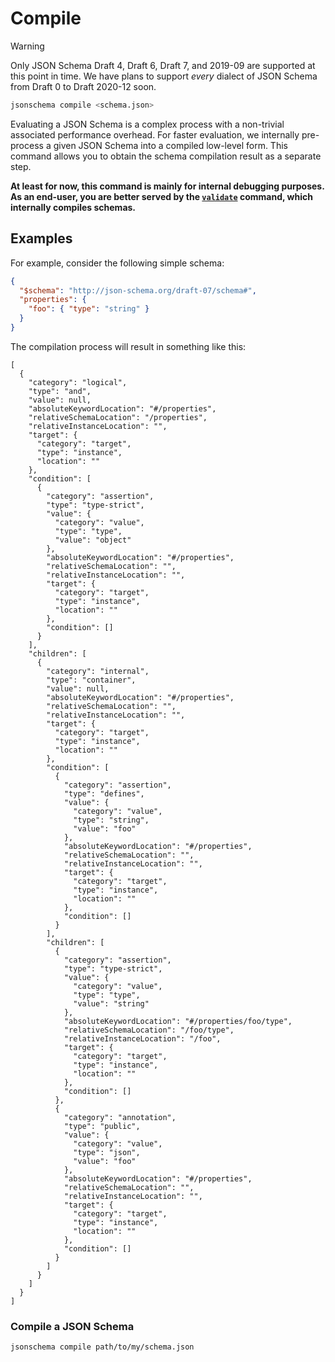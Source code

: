 Compile
=======

> [!WARNING]
> Only JSON Schema Draft 4, Draft 6, Draft 7, and 2019-09 are supported at this
> point in time. We have plans to support *every* dialect of JSON Schema from
> Draft 0 to Draft 2020-12 soon.

```sh
jsonschema compile <schema.json>
```

Evaluating a JSON Schema is a complex process with a non-trivial associated
performance overhead. For faster evaluation, we internally pre-process a given
JSON Schema into a compiled low-level form. This command allows you to obtain
the schema compilation result as a separate step.

**At least for now, this command is mainly for internal debugging purposes. As
an end-user, you are better served by the [`validate`](./validate.markdown)
command, which internally compiles schemas.**

Examples
--------

For example, consider the following simple schema:

```json
{
  "$schema": "http://json-schema.org/draft-07/schema#",
  "properties": {
    "foo": { "type": "string" }
  }
}
```

The compilation process will result in something like this:

```
[
  {
    "category": "logical",
    "type": "and",
    "value": null,
    "absoluteKeywordLocation": "#/properties",
    "relativeSchemaLocation": "/properties",
    "relativeInstanceLocation": "",
    "target": {
      "category": "target",
      "type": "instance",
      "location": ""
    },
    "condition": [
      {
        "category": "assertion",
        "type": "type-strict",
        "value": {
          "category": "value",
          "type": "type",
          "value": "object"
        },
        "absoluteKeywordLocation": "#/properties",
        "relativeSchemaLocation": "",
        "relativeInstanceLocation": "",
        "target": {
          "category": "target",
          "type": "instance",
          "location": ""
        },
        "condition": []
      }
    ],
    "children": [
      {
        "category": "internal",
        "type": "container",
        "value": null,
        "absoluteKeywordLocation": "#/properties",
        "relativeSchemaLocation": "",
        "relativeInstanceLocation": "",
        "target": {
          "category": "target",
          "type": "instance",
          "location": ""
        },
        "condition": [
          {
            "category": "assertion",
            "type": "defines",
            "value": {
              "category": "value",
              "type": "string",
              "value": "foo"
            },
            "absoluteKeywordLocation": "#/properties",
            "relativeSchemaLocation": "",
            "relativeInstanceLocation": "",
            "target": {
              "category": "target",
              "type": "instance",
              "location": ""
            },
            "condition": []
          }
        ],
        "children": [
          {
            "category": "assertion",
            "type": "type-strict",
            "value": {
              "category": "value",
              "type": "type",
              "value": "string"
            },
            "absoluteKeywordLocation": "#/properties/foo/type",
            "relativeSchemaLocation": "/foo/type",
            "relativeInstanceLocation": "/foo",
            "target": {
              "category": "target",
              "type": "instance",
              "location": ""
            },
            "condition": []
          },
          {
            "category": "annotation",
            "type": "public",
            "value": {
              "category": "value",
              "type": "json",
              "value": "foo"
            },
            "absoluteKeywordLocation": "#/properties",
            "relativeSchemaLocation": "",
            "relativeInstanceLocation": "",
            "target": {
              "category": "target",
              "type": "instance",
              "location": ""
            },
            "condition": []
          }
        ]
      }
    ]
  }
]
```

### Compile a JSON Schema

```sh
jsonschema compile path/to/my/schema.json
```
